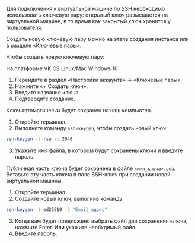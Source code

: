 Для подключения к виртуальной машине по SSH необходимо использовать ключевую пару: открытый ключ размещается на виртуальной машине, в то время как закрытый ключ хранится у пользователя.

Создать новую ключевую пару можно на этапе создания инстанса или в разделе «Ключевые пары».

Чтобы создать новую ключевую пару:

<tabs>
<tablist>
<tab>На платформе VK CS</tab>
<tab>Linux/Mac</tab>
<tab>Windows 10</tab>
</tablist>
<tabpanel>

1. Перейдите в раздел «Настройки аккаунта» → «Ключевые пары».
2. Нажмите «+ Создать ключ».
3. Введите название ключа.
4. Подтвердите создание.

Ключ автоматически будет сохранен на наш компьютер.

</tabpanel>
<tabpanel>

1. Откройте терминал.
2. Выполните команду `ssh-keygen`, чтобы создать новый ключ:

```bash
ssh-keygen -t rsa -b 2048
```

3. Укажите имя файла, в котором будут сохранены ключи и введите пароль.

Публичная часть ключа будет сохранена в файле `<имя_ключа>.pub`. Вставьте эту часть ключа в поле SSH-ключ при создании новой виртуальной машины.

</tabpanel>
<tabpanel>

1. Откройте терминал.
2. Создайте новый ключ, выполнив команду:

```bash
ssh-keygen -t ed25519 -C "Email_адрес"
```

3. Когда вам будет предложено выбрать файл для сохранения ключа, нажмите Enter. Или укажите необхдимый файл.
4. Введите пароль.

</tabpanel>
</tabs>
